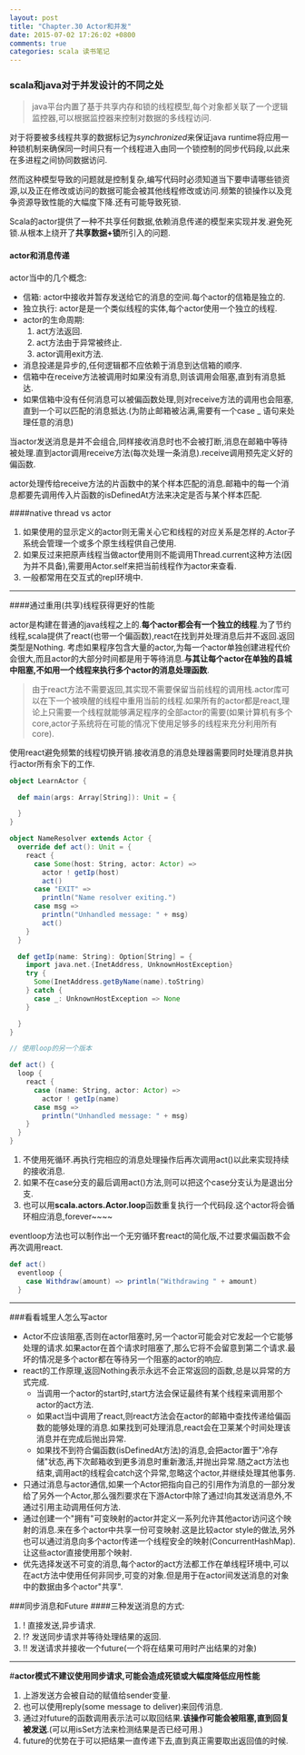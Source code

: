 ```yaml
---
layout: post
title: "Chapter.30 Actor和并发"
date: 2015-07-02 17:26:02 +0800
comments: true
categories: scala 读书笔记
---
```


### scala和java对于并发设计的不同之处

> java平台内置了基于共享内存和锁的线程模型,每个对象都关联了一个逻辑监控器,可以根据监控器来控制对数据的多线程访问.

对于将要被多线程共享的数据标记为*synchronized*来保证java runtime将应用一种锁机制来确保同一时间只有一个线程进入由同一个锁控制的同步代码段,以此来在多进程之间协同数据访问.

然而这种模型导致的问题就是控制复杂,编写代码时必须知道当下要申请哪些锁资源,以及正在修改或访问的数据可能会被其他线程修改或访问.频繁的锁操作以及竞争资源导致性能的大幅度下降.还有可能导致死锁.

Scala的actor提供了一种不共享任何数据,依赖消息传递的模型来实现并发.避免死锁.从根本上绕开了**共享数据+锁**所引入的问题.

#### actor和消息传递
actor当中的几个概念:

* 信箱: actor中接收并暂存发送给它的消息的空间.每个actor的信箱是独立的.
* 独立执行: actor是是一个类似线程的实体,每个actor使用一个独立的线程.
* actor的生命周期: 
  1. act方法返回.
  2. act方法由于异常被终止.
  3. actor调用exit方法.
* 消息投递是异步的,任何逻辑都不应依赖于消息到达信箱的顺序.
* 信箱中在receive方法被调用时如果没有消息,则该调用会阻塞,直到有消息抵达.
* 如果信箱中没有任何消息可以被偏函数处理,则对receive方法的调用也会阻塞,直到一个可以匹配的消息抵达.(为防止邮箱被沾满,需要有一个case _ 语句来处理任意的消息)

当actor发送消息是并不会组合,同样接收消息时也不会被打断,消息在邮箱中等待被处理.直到actor调用receive方法(每次处理一条消息).receive调用预先定义好的偏函数.

actor处理传给receive方法的片函数中的某个样本匹配的消息.邮箱中的每一个消息都要先调用传入片函数的isDefinedAt方法来决定是否与某个样本匹配.

####native thread vs actor

1. 如果使用的显示定义的actor则无需关心它和线程的对应关系是怎样的.Actor子系统会管理一个或多个原生线程供自己使用.
2. 如果反过来把原声线程当做actor使用则不能调用Thread.current这种方法(因为并不具备),需要用Actor.self来把当前线程作为actor来查看.
3. 一般都常用在交互式的repl环境中.

- - - 

####通过重用(共享)线程获得更好的性能

actor是构建在普通的java线程之上的.**每个actor都会有一个独立的线程**.为了节约线程,scala提供了react(也带一个偏函数),react在找到并处理消息后并不返回.返回类型是Nothing.
考虑如果程序包含大量的actor,为每一个actor单独创建进程代价会很大,而且actor的大部分时间都是用于等待消息.**与其让每个actor在单独的县城中阻塞,不如用一个线程来执行多个actor的消息处理函数**.

> 由于react方法不需要返回,其实现不需要保留当前线程的调用栈.actor库可以在下一个被唤醒的线程中重用当前的线程.如果所有的actor都是react,理论上只需要一个线程就能够满足程序的全部actor的需要(如果计算机有多个core,actor子系统将在可能的情况下使用足够多的线程来充分利用所有core).

使用react避免频繁的线程切换开销.接收消息的消息处理器需要同时处理消息并执行actor所有余下的工作.

``` scala
object LearnActor {

  def main(args: Array[String]): Unit = {

  }
}

object NameResolver extends Actor {
  override def act(): Unit = {
    react {
      case Some(host: String, actor: Actor) =>
        actor ! getIp(host)
        act()
      case "EXIT" =>
        println("Name resolver exiting.")
      case msg =>
        println("Unhandled message: " + msg)
        act()
    }
  }

  def getIp(name: String): Option[String] = {
    import java.net.{InetAddress, UnknownHostException}
    try {
      Some(InetAddress.getByName(name).toString)
    } catch {
      case _: UnknownHostException => None
    }

  }
}

// 使用loop的另一个版本

def act() {
  loop {
    react {
      case (name: String, actor: Actor) =>
        actor ! getIp(name)
      case msg =>
        println("Unhandled message: " + msg)
    }
  }
}
```

1. 不使用死循环.再执行完相应的消息处理操作后再次调用act()以此来实现持续的接收消息.
2. 如果不在case分支的最后调用act()方法,则可以把这个case分支认为是退出分支.
3. 也可以用**scala.actors.Actor.loop**函数重复执行一个代码段.这个actor将会循环相应消息,forever~~~~

eventloop方法也可以制作出一个无穷循环套react的简化版,不过要求偏函数不会再次调用react.

``` scala
def act()
  eventloop {
    case Withdraw(amount) => println("Withdrawing " + amount)
  }
```
- - - 

###看看城里人怎么写actor

* Actor不应该阻塞,否则在actor阻塞时,另一个actor可能会对它发起一个它能够处理的请求.如果actor在首个请求时阻塞了,那么它将不会留意到第二个请求.最坏的情况是多个actor都在等待另一个阻塞的actor的响应.
* react的工作原理,返回Nothing表示永远不会正常返回的函数,总是以异常的方式完成.
  * 当调用一个actor的start时,start方法会保证最终有某个线程来调用那个actor的act方法.
  * 如果act当中调用了react,则react方法会在actor的邮箱中查找传递给偏函数的能够处理的消息.如果找到可处理消息,react会在卫莱某个时间处理该消息并在完成后抛出异常.
  * 如果找不到符合偏函数(isDefinedAt方法)的消息,会把actor置于"冷存储"状态,再下次邮箱收到更多消息时重新激活,并抛出异常.随之act方法也结束,调用act的线程会catch这个异常,忽略这个actor,并继续处理其他事务.
* 只通过消息与actor通信,如果一个Actor把指向自己的引用作为消息的一部分发给了另外一个Actor,那么强烈要求在下游Actor中除了通过!向其发送消息外,不通过引用主动调用任何方法.
* 通过创建一个"拥有"可变映射的actor并定义一系列允许其他actor访问这个映射的消息.来在多个actor中共享一份可变映射.这是比较actor style的做法,另外也可以通过消息向多个actor传递一个线程安全的映射(ConcurrentHashMap).让这些actor直接使用那个映射.
* 优先选择发送不可变的消息,每个actor的act方法都工作在单线程环境中,可以在act方法中使用任何非同步,可变的对象.但是用于在actor间发送消息的对象中的数据由多个actor"共享".

###同步消息和Future
####三种发送消息的方式:
1. ! 直接发送,异步请求.
2. !? 发送同步请求并等待处理结果的返回.
3. !! 发送请求并接收一个future(一个将在结果可用时产出结果的对象)

- - -
#**actor模式不建议使用同步请求,可能会造成死锁或大幅度降低应用性能**

1. 上游发送方会被自动的赋值给sender变量.
2. 也可以使用reply(some message to deliver)来回传消息.
3. 通过对future的函数调用表示法可以取回结果.**该操作可能会被阻塞,直到回复被发送**.(可以用isSet方法来检测结果是否已经可用.)
4. future的优势在于可以把结果一直传递下去,直到真正需要取出返回值的时候.

